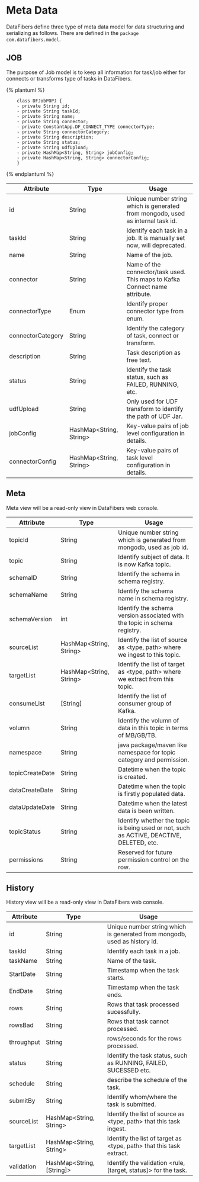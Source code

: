 # Meta Data
DataFibers define three type of meta data model for data structuring and serializing as follows. There are defined in the ```package com.datafibers.model```.
## JOB
The purpose of Job model is to keep all information for task/job either for connects or transforms type of tasks in DataFibers.

{% plantuml %}

        class DFJobPOPJ {
        - private String id; 
        - private String taskId;
        - private String name;
        - private String connector; 
        - private ConstantApp.DF_CONNECT_TYPE connectorType; 
        - private String connectorCategory;
        - private String description; 
        - private String status; 
        - private String udfUpload;
        - private HashMap<String, String> jobConfig; 
        - private HashMap<String, String> connectorConfig; 
        }        
{% endplantuml %}

| Attribute | Type| Usage |
| -- | -- | -- |
| id | String | Unique number string which is generated from mongodb, used as internal task id. |
| taskId | String | Identify each task in a job. It is manually set now, will deprecated. |
| name | String | Name of the job. |
| connector | String | Name of the connector/task used. This maps to Kafka Connect name attribute. |
| connectorType | Enum | Identify proper connector type from enum. |
| connectorCategory | String | Identify the category of task, connect or transform. |
| description | String | Task description as free text.|
| status | String | Identify the task status, such as FAILED, RUNNING, etc. |
| udfUpload | String | Only used for UDF transform to identify the path of UDF Jar. |
| jobConfig | HashMap<String, String>  | Key-value pairs of job level configuration in details. |
| connectorConfig | HashMap<String, String>  | Key-value pairs of task level configuration in details. |


## Meta
Meta view will be a read-only view in DataFibers web console.

| Attribute | Type| Usage |
| -- | -- | -- |
| topicId | String | Unique number string which is generated from mongodb, used as job id. |
| topic | String | Identify subject of data. It is now Kafka topic. |
| schemaID | String | Identify the schema in schema registry. |
| schemaName | String | Identify the schema name in schema registry. |
| schemaVersion | int | Identify the schema version associated with the topic in schema registry. |
| sourceList | HashMap<String, String> | Identify the list of source as <type, path> where we ingest to this topic. |
| targetList | HashMap<String, String> | Identify the list of target as <type, path> where we extract from this topic. |
| consumeList | [String] | Identify the list of consumer group of Kafka. |
| volumn | String | Identify the volumn of data in this topic in terms of MB/GB/TB. |
| namespace | String | java package/maven like namespace for topic category and permission. |
| topicCreateDate | String  | Datetime when the topic is created. |
| dataCreateDate | String  | Datetime when the topic is firstly populated data. |
| dataUpdateDate | String  | Datetime when the latest data is been written. |
| topicStatus | String  | Identify whether the topic is being used or not, such as ACTIVE, DEACTIVE, DELETED, etc. |
| permissions | String  | Reserved for future permission control on the row. |

## History
History view will be a read-only view in DataFibers web console.

| Attribute | Type| Usage |
| -- | -- | -- |
| id | String | Unique number string which is generated from mongodb, used as history id. |
| taskId | String | Identify each task in a job. |
| taskName | String | Name of the task. |
| StartDate | String | Timestamp when the task starts. |
| EndDate | String | Timestamp when the task ends. |
| rows | String | Rows that task processed sucessfully. |
| rowsBad | String | Rows that task cannot processed. |
| throughput | String | rows/seconds for the rows processed. |
| status | String | Identify the task status, such as RUNNING, FAILED, SUCESSED etc. |
| schedule | String | describe the schedule of the task. |
| submitBy | String | Identify whom/where the task is submitted. |
| sourceList | HashMap<String, String> | Identify the list of source as <type, path> that this task ingest. |
| targetList | HashMap<String, String> | Identify the list of target as <type, path> that this task extract. |
| validation | HashMap<String, [String]> | Identify the validation <rule, [target, status]> for the task. |